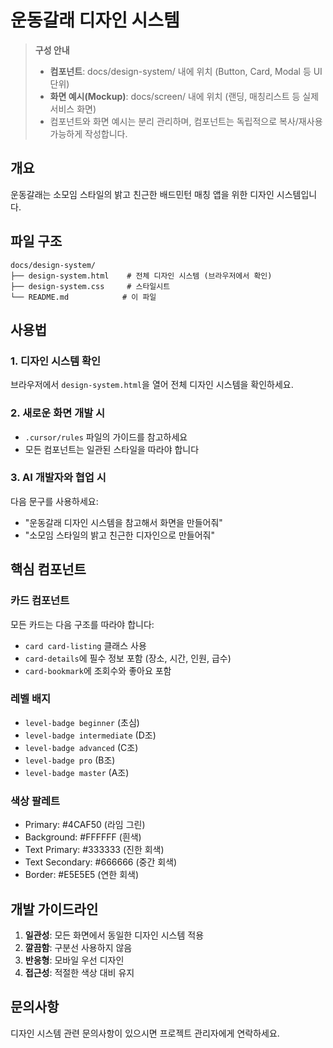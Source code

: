 # 운동갈래 디자인 시스템

> **구성 안내**
>
> - **컴포넌트**: docs/design-system/ 내에 위치 (Button, Card, Modal 등 UI 단위)
> - **화면 예시(Mockup)**: docs/screen/ 내에 위치 (랜딩, 매칭리스트 등 실제 서비스 화면)
> - 컴포넌트와 화면 예시는 분리 관리하며, 컴포넌트는 독립적으로 복사/재사용 가능하게 작성합니다.

## 개요
운동갈래는 소모임 스타일의 밝고 친근한 배드민턴 매칭 앱을 위한 디자인 시스템입니다.

## 파일 구조
```
docs/design-system/
├── design-system.html    # 전체 디자인 시스템 (브라우저에서 확인)
├── design-system.css     # 스타일시트
└── README.md            # 이 파일
```

## 사용법

### 1. 디자인 시스템 확인
브라우저에서 `design-system.html`을 열어 전체 디자인 시스템을 확인하세요.

### 2. 새로운 화면 개발 시
- `.cursor/rules` 파일의 가이드를 참고하세요
- 모든 컴포넌트는 일관된 스타일을 따라야 합니다

### 3. AI 개발자와 협업 시
다음 문구를 사용하세요:
- "운동갈래 디자인 시스템을 참고해서 화면을 만들어줘"
- "소모임 스타일의 밝고 친근한 디자인으로 만들어줘"

## 핵심 컴포넌트

### 카드 컴포넌트
모든 카드는 다음 구조를 따라야 합니다:
- `card card-listing` 클래스 사용
- `card-details`에 필수 정보 포함 (장소, 시간, 인원, 급수)
- `card-bookmark`에 조회수와 좋아요 포함

### 레벨 배지
- `level-badge beginner` (초심)
- `level-badge intermediate` (D조)
- `level-badge advanced` (C조)
- `level-badge pro` (B조)
- `level-badge master` (A조)

### 색상 팔레트
- Primary: #4CAF50 (라임 그린)
- Background: #FFFFFF (흰색)
- Text Primary: #333333 (진한 회색)
- Text Secondary: #666666 (중간 회색)
- Border: #E5E5E5 (연한 회색)

## 개발 가이드라인
1. **일관성**: 모든 화면에서 동일한 디자인 시스템 적용
2. **깔끔함**: 구분선 사용하지 않음
3. **반응형**: 모바일 우선 디자인
4. **접근성**: 적절한 색상 대비 유지

## 문의사항
디자인 시스템 관련 문의사항이 있으시면 프로젝트 관리자에게 연락하세요. 